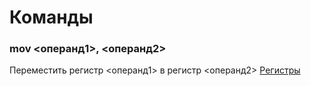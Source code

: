 # Команды
### mov <операнд1>, <операнд2>
Переместить регистр <операнд1> в регистр <операнд2>
[Регистры](https://upload.wikimedia.org/wikipedia/commons/thumb/1/15/Table_of_x86_Registers_svg.svg/1920px-Table_of_x86_Registers_svg.svg.png)
